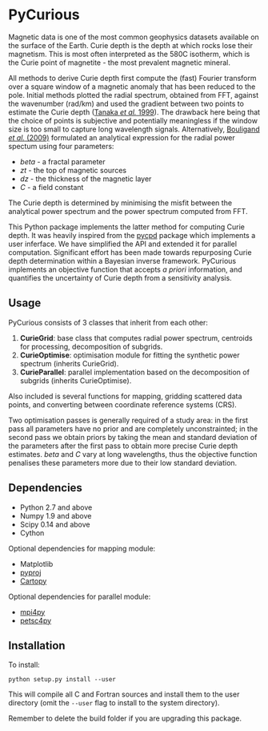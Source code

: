 # PyCurious

Magnetic data is one of the most common geophysics datasets available on the surface of the Earth. Curie depth is the depth at which rocks lose their magnetism. This is most often interpreted as the 580C isotherm, which is the Curie point of magnetite - the most prevalent magnetic mineral.

All methods to derive Curie depth first compute the (fast) Fourier transform over a square window of a magnetic anomaly that has been reduced to the pole. Initial methods plotted the radial spectrum, obtained from FFT, against the wavenumber (rad/km) and used the gradient between two points to estimate the Curie depth ([Tanaka *et al.* 1999](http://linkinghub.elsevier.com/retrieve/pii/S0040195199000724)). The drawback here being that the choice of points is subjective and potentially meaningless if the window size is too small to capture long wavelength signals. Alternatively, [Bouligand *et al.* (2009)](http://doi.wiley.com/10.1029/2009JB006494) formulated an analytical expression for the radial power spectum using four parameters:

- *beta* - a fractal parameter
- *zt* - the top of magnetic sources
- *dz* - the thickness of the magnetic layer
- *C* - a field constant

The Curie depth is determined by minimising the misfit between the analytical power spectrum and the power spectrum computed from FFT.

This Python package implements the latter method for computing Curie depth. It was heavily inspired from the [pycpd](https://github.com/groupeLIAMG/pycpd) package which implements a user inferface. We have simplified the API and extended it for parallel computation. Significant effort has been made towards repurposing Curie depth determination within a Bayesian inverse framework. PyCurious implements an objective function that accepts *a priori* information, and quantifies the uncertainty of Curie depth from a sensitivity analysis.

## Usage

PyCurious consists of 3 classes that inherit from each other:

1. **CurieGrid**: base class that computes radial power spectrum, centroids for processing, decomposition of subgrids.
2. **CurieOptimise**: optimisation module for fitting the synthetic power spectrum (inherits CurieGrid).
3. **CurieParallel**: parallel implementation based on the decomposition of subgrids (inherits CurieOptimise).

Also included is several functions for mapping, gridding scattered data points, and converting between coordinate reference systems (CRS).

Two optimisation passes is generally required of a study area: in the first pass all parameters have no prior and are completely unconstrainted; in the second pass we obtain priors by taking the mean and standard deviation of the parameters after the first pass to obtain more precise Curie depth estimates. *beta* and *C* vary at long wavelengths, thus the objective function penalises these parameters more due to their low standard deviation.

## Dependencies

- Python 2.7 and above
- Numpy 1.9 and above
- Scipy 0.14 and above
- Cython

Optional dependencies for mapping module:

- Matplotlib
- [pyproj](https://github.com/jswhit/pyproj)
- [Cartopy](http://scitools.org.uk/cartopy/docs/latest/index.html)

Optional dependencies for parallel module:

- [mpi4py](https://mpi4py.readthedocs.io/en/stable/)
- [petsc4py](http://www.mcs.anl.gov/petsc/petsc4py-current/docs/usrman/install.html)

## Installation

To install:

`python setup.py install --user`

This will compile all C and Fortran sources and install them to the user directory (omit the `--user` flag to install to the system directory).

Remember to delete the build folder if you are upgrading this package.
